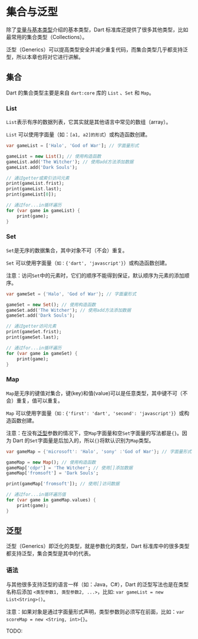 # 集合与泛型

除了[变量与基本类型](/language/basics.md)介绍的基本类型，Dart 标准库还提供了很多其他类型，比如最常用的集合类型（Collections）。

泛型（Generics）可以提高类型安全并减少重复代码，而集合类型几乎都支持泛型，所以本章也将对它进行讲解。

## 集合

Dart 的集合类型主要是来自 `dart:core` 库的 `List` 、`Set` 和 `Map`。

### List

`List`表示有序的数据列表，它其实就是其他语言中常见的数组（array）。

`List` 可以使用字面量（如：`[a1, a2]的形式`）或构造函数创建。

```dart
var gameList = ['Halo', 'God of War']; // 字面量形式

gameList = new List(); // 使用构造函数
gameList.add('The Witcher'); // 使用add方法添加数据
gameList.add('Dark Souls');

// 通过getter或索引访问元素
print(gameList.frist);
print(gameList.last);
print(gameList[0]);

// 通过for...in循环遍历
for (var game in gameList) {
    print(game);
}
```

### Set

`Set`是无序的数据集合，其中对象不可（不会）重复。

`Set` 可以使用字面量（`如：{'dart', 'javascript'}`）或构造函数创建。

注意：访问`Set`中的元素时，它们的顺序不能得到保证，默认顺序为元素的添加顺序。

```dart
var gameSet = {'Halo', 'God of War'}; // 字面量形式

gameSet = new Set(); // 使用构造函数
gameSet.add('The Witcher'); // 使用add方法添加数据
gameSet.add('Dark Souls');

// 通过getter访问元素
print(gameSet.frist);
print(gameSet.last);

// 通过for...in循环遍历
for (var game in gameSet) {
    print(game);
}
```

### Map

`Map`是无序的键值对集合，键(key)和值(value)可以是任意类型，其中键不可（不会）重复，值可以重复。

`Map` 可以使用字面量（`如：{'first': 'dart', 'second': 'javascript'}`）或构造函数创建。

注意：在没有[泛型](/language/generics.md)参数的情况下，空`Map`字面量和空`Set`字面量的写法都是`{}`。因为 Dart 的`Set`字面量是后加入的，所以`{}`将默认识别为`Map`类型。

```dart
var gameMap = {'microsoft': 'Halo', 'sony' :'God of War'}; // 字面量形式

gameMap = new Map(); // 使用构造函数
gameMap['cdpr'] = 'The Witcher'; // 使用[]添加数据
gameMap['fromsoft'] = 'Dark Souls';

print(gameMap['fromsoft']); // 使用[]访问数据

// 通过for...in循环遍历值
for (var game in gameMap.values) {
    print(game);
}
```

## 泛型

泛型（Generics）即泛化的类型，就是参数化的类型，Dart 标准库中的很多类型都支持泛型，集合类型是其中的代表。

### 语法

与其他很多支持泛型的语言一样（如：Java，C#），Dart 的泛型写法也是在类型名称后添加 `<类型参数1, 类型参数2, ...>`，比如: `var gameList = new List<String>()`。

注意：如果对象是通过字面量形式声明，类型参数则必须写在前面，比如：`var scoreMap = new <String, int>{}`。

TODO: 
